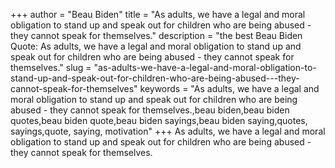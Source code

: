 +++
author = "Beau Biden"
title = "As adults, we have a legal and moral obligation to stand up and speak out for children who are being abused - they cannot speak for themselves."
description = "the best Beau Biden Quote: As adults, we have a legal and moral obligation to stand up and speak out for children who are being abused - they cannot speak for themselves."
slug = "as-adults-we-have-a-legal-and-moral-obligation-to-stand-up-and-speak-out-for-children-who-are-being-abused---they-cannot-speak-for-themselves"
keywords = "As adults, we have a legal and moral obligation to stand up and speak out for children who are being abused - they cannot speak for themselves.,beau biden,beau biden quotes,beau biden quote,beau biden sayings,beau biden saying,quotes, sayings,quote, saying, motivation"
+++
As adults, we have a legal and moral obligation to stand up and speak out for children who are being abused - they cannot speak for themselves.
